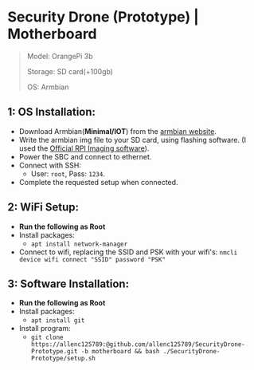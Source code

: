 # Security Drone (Prototype) | Motherboard

> Model: OrangePi 3b
>
> Storage: SD card(+100gb)
>
> OS: Armbian

## 1: OS Installation:
+ Download Armbian(**Minimal/IOT**) from the [armbian website](https://www.armbian.com/orangepi3b/).
+ Write the armbian img file to your SD card, using flashing software. (I used the [Official RPI Imaging software](https://www.raspberrypi.com/software/)).
+ Power the SBC and connect to ethernet.
+ Connect with SSH:
  +  User: `root`, Pass: `1234`.
+ Complete the requested setup when connected.

## 2: WiFi Setup:
+ **Run the following as Root**
+ Install packages:
  +  `apt install network-manager`
+ Connect to wifi, replacing the SSID and PSK with your wifi's: `nmcli device wifi connect "SSID" password "PSK"`

## 3: Software Installation:
+ **Run the following as Root**
+ Install packages:
  +  `apt install git`
+ Install program:
  + `git clone https://allenc125789:@github.com/allenc125789/SecurityDrone-Prototype.git -b motherboard && bash ./SecurityDrone-Prototype/setup.sh`
